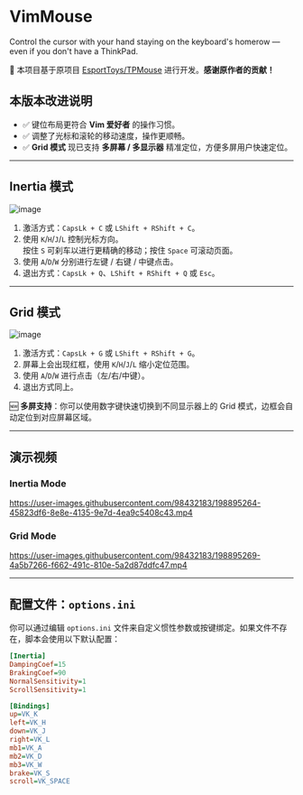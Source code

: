 # VimMouse

Control the cursor with your hand staying on the keyboard's homerow — even if you don't have a ThinkPad.

🎯 本项目基于原项目 [EsportToys/TPMouse](https://github.com/EsportToys/TPMouse.git) 进行开发。**感谢原作者的贡献！**

## 本版本改进说明

- ✅ 键位布局更符合 **Vim 爱好者** 的操作习惯。
- ✅ 调整了光标和滚轮的移动速度，操作更顺畅。
- ✅ **Grid 模式** 现已支持 **多屏幕 / 多显示器** 精准定位，方便多屏用户快速定位。

---

## Inertia 模式

![image](https://user-images.githubusercontent.com/98432183/197381484-b4e669f0-c5bd-42af-a469-f21f5191a6a3.png)

1. 激活方式：`CapsLk + C` 或 `LShift + RShift + C`。
2. 使用 `K`/`H`/`J`/`L` 控制光标方向。  
   按住 `S` 可刹车以进行更精确的移动；按住 `Space` 可滚动页面。
3. 使用 `A`/`D`/`W` 分别进行左键 / 右键 / 中键点击。
4. 退出方式：`CapsLk + Q`、`LShift + RShift + Q` 或 `Esc`。

---

## Grid 模式

![image](https://user-images.githubusercontent.com/98432183/197323322-09607efb-c940-4add-95e8-660c94c18306.png)

1. 激活方式：`CapsLk + G` 或 `LShift + RShift + G`。
2. 屏幕上会出现红框，使用 `K`/`H`/`J`/`L` 缩小定位范围。
3. 使用 `A`/`D`/`W` 进行点击（左/右/中键）。
4. 退出方式同上。

🆕 **多屏支持**：你可以使用数字键快速切换到不同显示器上的 Grid 模式，边框会自动定位到对应屏幕区域。

---

## 演示视频

### Inertia Mode

https://user-images.githubusercontent.com/98432183/198895264-45823df6-8e8e-4135-9e7d-4ea9c5408c43.mp4

### Grid Mode

https://user-images.githubusercontent.com/98432183/198895269-4a5b7266-f662-491c-810e-5a2d87ddfc47.mp4

---

## 配置文件：`options.ini`

你可以通过编辑 `options.ini` 文件来自定义惯性参数或按键绑定。如果文件不存在，脚本会使用以下默认配置：

```ini
[Inertia]
DampingCoef=15
BrakingCoef=90
NormalSensitivity=1
ScrollSensitivity=1

[Bindings]
up=VK_K
left=VK_H
down=VK_J
right=VK_L
mb1=VK_A
mb2=VK_D
mb3=VK_W
brake=VK_S
scroll=VK_SPACE
